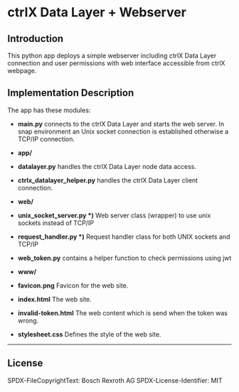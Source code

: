 # ctrlX Data Layer + Webserver

## Introduction

This python app deploys a simple webserver including ctrlX Data Layer connection and user permissions with web interface accessible from ctrlX webpage.

## Implementation Description

The app has these modules:

* __main.py__ connects to the ctrlX Data Layer and starts the web server. In snap environment an Unix socket connection is established otherwise a TCP/IP connection.

* __app/__
* __datalayer.py__ handles the ctrlX Data Layer node data access.
* __ctrlx_datalayer_helper.py__ handles the ctrlX Data Layer client connection.

* __web/__
* __unix_socket_server.py *)__ Web server class (wrapper) to use unix sockets instead of TCP/IP
* __request_handler.py *)__ Request handler class for both UNIX sockets and TCP/IP
* __web_token.py__  contains a helper function to check permissions using jwt
* __www/__
* __favicon.png__ Favicon for the web site.
* __index.html__ The web site.
* __invalid-token.html__ The web content which is send when the token was wrong.
* __stylesheet.css__ Defines the style of the web site.

___

## License

SPDX-FileCopyrightText: Bosch Rexroth AG
SPDX-License-Identifier: MIT
